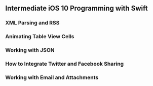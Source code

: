 Intermediate iOS 10 Programming with Swift
---------
###  XML Parsing and RSS                  

### Animating Table View Cells

### Working with JSON

### How to Integrate Twitter and Facebook Sharing

### Working with Email and Attachments
